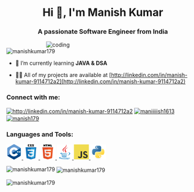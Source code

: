 

<h1 align="center">Hi 👋, I'm Manish Kumar</h1>
<h3 align="center">A passionate Software Engineer from India</h3>

<img align="right" alt="coding" width="400" src="https://user-images.githubusercontent.com/55389276/140866485-8fb1c876-9a8f-4d6a-98dc-08c4981eaf70.gif">

<p align="left"> <img src="https://komarev.com/ghpvc/?username=manishkumar179&label=Profile%20views&color=0e75b6&style=flat" alt="manishkumar179" /> </p>

- 🌱 I’m currently learning **JAVA & DSA**

- 👨‍💻 All of my projects are available at [http://linkedin.com/in/manish-kumar-9114712a2](http://linkedin.com/in/manish-kumar-9114712a2)

<h3 align="left">Connect with me:</h3>
<p align="left">
<a href="https://linkedin.com/in/http://linkedin.com/in/manish-kumar-9114712a2" target="blank"><img align="center" src="https://raw.githubusercontent.com/rahuldkjain/github-profile-readme-generator/master/src/images/icons/Social/linked-in-alt.svg" alt="http://linkedin.com/in/manish-kumar-9114712a2" height="30" width="40" /></a>
<a href="https://instagram.com/maniiiiish1613" target="blank"><img align="center" src="https://raw.githubusercontent.com/rahuldkjain/github-profile-readme-generator/master/src/images/icons/Social/instagram.svg" alt="maniiiiish1613" height="30" width="40" /></a>
<a href="https://www.leetcode.com/manish179" target="blank"><img align="center" src="https://raw.githubusercontent.com/rahuldkjain/github-profile-readme-generator/master/src/images/icons/Social/leet-code.svg" alt="manish179" height="30" width="40" /></a>
</p>

<h3 align="left">Languages and Tools:</h3>
<p align="left"> <a href="https://www.w3schools.com/cpp/" target="_blank" rel="noreferrer"> <img src="https://raw.githubusercontent.com/devicons/devicon/master/icons/cplusplus/cplusplus-original.svg" alt="cplusplus" width="40" height="40"/> </a> <a href="https://www.w3schools.com/css/" target="_blank" rel="noreferrer"> <img src="https://raw.githubusercontent.com/devicons/devicon/master/icons/css3/css3-original-wordmark.svg" alt="css3" width="40" height="40"/> </a> <a href="https://www.w3.org/html/" target="_blank" rel="noreferrer"> <img src="https://raw.githubusercontent.com/devicons/devicon/master/icons/html5/html5-original-wordmark.svg" alt="html5" width="40" height="40"/> </a> <a href="https://www.java.com" target="_blank" rel="noreferrer"> <img src="https://raw.githubusercontent.com/devicons/devicon/master/icons/java/java-original.svg" alt="java" width="40" height="40"/> </a> <a href="https://developer.mozilla.org/en-US/docs/Web/JavaScript" target="_blank" rel="noreferrer"> <img src="https://raw.githubusercontent.com/devicons/devicon/master/icons/javascript/javascript-original.svg" alt="javascript" width="40" height="40"/> </a> <a href="https://www.python.org" target="_blank" rel="noreferrer"> <img src="https://raw.githubusercontent.com/devicons/devicon/master/icons/python/python-original.svg" alt="python" width="40" height="40"/> </a> </p>

<p><img align="left" src="https://github-readme-stats.vercel.app/api/top-langs?username=manishkumar179&show_icons=true&locale=en&layout=compact" alt="manishkumar179" /></p>

<p>&nbsp;<img align="center" src="https://github-readme-stats.vercel.app/api?username=manishkumar179&show_icons=true&locale=en" alt="manishkumar179" /></p>

<p><img align="center" src="https://github-readme-streak-stats.herokuapp.com/?user=manishkumar179&" alt="manishkumar179" /></p>
